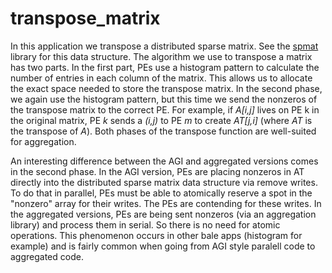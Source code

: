 # transpose_matrix

In this application we transpose a distributed sparse matrix. See the [spmat](../../spmat/README.md) library for this data structure. The algorithm we use to transpose a matrix has two parts. In the first part, PEs use a histogram pattern to calculate the number of entries in each column of the matrix. This allows us to allocate the exact space needed to store the transpose matrix. In the second phase, we
again use the histogram pattern, but this time we send the nonzeros of the transpose matrix to the correct PE. For example, if *A[i,j]* lives on PE k in the original matrix, PE *k* sends a *(i,j)* to PE *m* to create *AT[j,i]* (where *AT* is the transpose of *A*). Both phases of the transpose function are well-suited for aggregation.

An interesting difference between the AGI and aggregated versions comes in the second phase. In the AGI version, PEs are placing nonzeros in AT directly into the distributed sparse matrix data structure via remove writes. To do that in parallel, PEs must be able to atomically reserve a spot in the "nonzero" array for their writes. The PEs are contending for these writes. In the aggregated versions, PEs are being sent nonzeros (via an aggregation library) and process them in serial. So there is no need for atomic operations. This phenomenon occurs in other bale apps (histogram for example) and is fairly common when going from AGI style paralell code to aggregated code.